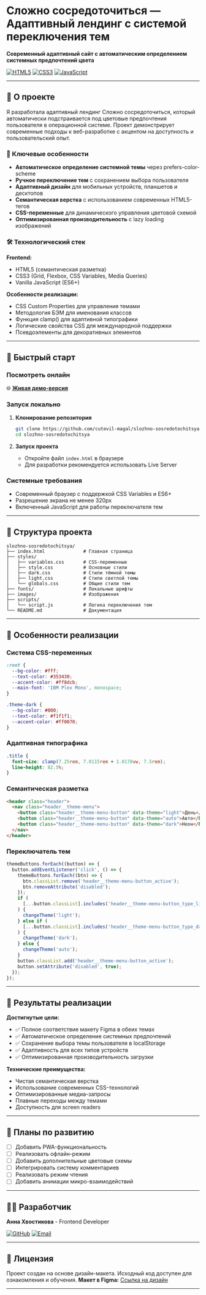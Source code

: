 # Сложно сосредоточиться — Адаптивный лендинг с системой переключения тем

**Современный адаптивный сайт с автоматическим определением системных предпочтений цвета**

[![HTML5](https://img.shields.io/badge/HTML5-E34F26?style=for-the-badge&logo=html5&logoColor=white)](https://developer.mozilla.org/ru/docs/Web/HTML)
[![CSS3](https://img.shields.io/badge/CSS3-1572B6?style=for-the-badge&logo=css3&logoColor=white)](https://developer.mozilla.org/ru/docs/Web/CSS)
[![JavaScript](https://img.shields.io/badge/JavaScript-F7DF1E?style=for-the-badge&logo=javascript&logoColor=black)](https://developer.mozilla.org/ru/docs/Web/JavaScript)

---

## 📖 О проекте

Я разработала адаптивный лендинг Сложно сосредоточиться, который автоматически подстраивается под цветовые предпочтения пользователя в операционной системе. Проект демонстрирует современные подходы к веб-разработке с акцентом на доступность и пользовательский опыт.

### 🎯 Ключевые особенности

- **Автоматическое определение системной темы** через prefers-color-scheme
- **Ручное переключение тем** с сохранением выбора пользователя
- **Адаптивный дизайн** для мобильных устройств, планшетов и десктопов
- **Семантическая верстка** с использованием современных HTML5-тегов
- **CSS-переменные** для динамического управления цветовой схемой
- **Оптимизированная производительность** с lazy loading изображений

### 🛠 Технологический стек

**Frontend:**
- HTML5 (семантическая разметка)
- CSS3 (Grid, Flexbox, CSS Variables, Media Queries)
- Vanilla JavaScript (ES6+)

**Особенности реализации:**
- CSS Custom Properties для управления темами
- Методология БЭМ для именования классов
- Функция clamp() для адаптивной типографики
- Логические свойства CSS для международной поддержки
- Псевдоэлементы для декоративных элементов

---

## 🚀 Быстрый старт

### Посмотреть онлайн

🌐 **[Живая демо-версия](https://cutevil-magal.github.io/slozhno-sosredotochitsya/)**

### Запуск локально

1. **Клонирование репозитория**
   ```bash
   git clone https://github.com/cutevil-magal/slozhno-sosredotochitsya.git
   cd slozhno-sosredotochitsya
   ```

2. **Запуск проекта**
   - Откройте файл `index.html` в браузере
   - Для разработки рекомендуется использовать Live Server

### Системные требования
- Современный браузер с поддержкой CSS Variables и ES6+
- Разрешение экрана не менее 320px
- Включенный JavaScript для работы переключателя тем

---

## 📁 Структура проекта

```
slozhno-sosredotochitsya/
├── index.html              # Главная страница
├── styles/
│   ├── variables.css       # CSS-переменные
│   ├── style.css           # Основные стили
│   ├── dark.css            # Стили тёмной темы
│   ├── light.css           # Стили светлой темы
│   └── globals.css         # Общие стили тем
├── fonts/                  # Локальные шрифты
├── images/                 # Изображения
├── scripts/
│   └── script.js           # Логика переключения тем
└── README.md               # Документация
```

---

## 🎨 Особенности реализации

### Система CSS-переменных
```css
:root {
  --bg-color: #fff;
  --text-color: #353430;
  --accent-color: #ff8dcb;
  --main-font: 'IBM Plex Mono', monospace;
}

.theme-dark {
  --bg-color: #000;
  --text-color: #f1f1f1;
  --accent-color: #ff0070;
}
```

### Адаптивная типографика
```css
.title {
  font-size: clamp(7.25rem, 7.0115rem + 1.0178vw, 7.5rem);
  line-height: 82.5%;
}
```

### Семантическая разметка
```html
<header class="header">
  <nav class="header__theme-menu">
    <button class="header__theme-menu-button" data-theme="light">День</button>
    <button class="header__theme-menu-button" data-theme="auto">Авто</button>
    <button class="header__theme-menu-button" data-theme="dark">Неон</button>
  </nav>
</header>
```

### Переключатель тем
```javascript
themeButtons.forEach((button) => {
  button.addEventListener('click', () => {
    themeButtons.forEach((btn) => {
      btn.classList.remove('header__theme-menu-button_active');
      btn.removeAttribute('disabled');
    });
    if (
      [...button.classList].includes('header__theme-menu-button_type_light')
    ) {
      changeTheme('light');
    } else if (
      [...button.classList].includes('header__theme-menu-button_type_dark')
    ) {
      changeTheme('dark');
    } else {
      changeTheme('auto');
    }
    button.classList.add('header__theme-menu-button_active');
    button.setAttribute('disabled', true);
  });
});
```

---

## 🎯 Результаты реализации

**Достигнутые цели:**
- ✅ Полное соответствие макету Figma в обеих темах
- ✅ Автоматическое определение системных предпочтений
- ✅ Сохранение выбора темы пользователя в localStorage
- ✅ Адаптивность для всех типов устройств
- ✅ Оптимизированная производительность загрузки

**Технические преимущества:**
- Чистая семантическая верстка
- Использование современных CSS-технологий
- Оптимизированные медиа-запросы
- Плавные переходы между темами
- Доступность для screen readers

---

## 🔮 Планы по развитию

- [ ] Добавить PWA-функциональность
- [ ] Реализовать офлайн-режим
- [ ] Добавить дополнительные цветовые схемы
- [ ] Интегрировать систему комментариев
- [ ] Реализовать режим чтения
- [ ] Добавить анимации микро-взаимодействий

---

## 👩‍💻 Разработчик

**Анна Хвостикова** - Frontend Developer

[![GitHub](https://img.shields.io/badge/GitHub-181717?style=for-the-badge&logo=github&logoColor=white)](https://github.com/cutevil-magal)
[![Email](https://img.shields.io/badge/Email-ana.magal@yandex.by-D14836?style=for-the-badge&logo=gmail&logoColor=white)](mailto:ana.magal@yandex.by)

---

## 📄 Лицензия

Проект создан на основе дизайн-макета. Исходный код доступен для ознакомления и обучения.
**Макет в Figma:** [Ссылка на дизайн](https://www.figma.com/design/qhgelUhPHUbJVf3jgZsaD7/3-%D1%81%D0%BF%D1%80%D0%B8%D0%BD%D1%82.-%D0%9F%D1%80%D0%BE%D0%B5%D0%BA%D1%82%D0%BD%D0%B0%D1%8F-%D1%80%D0%B0%D0%B1%D0%BE%D1%82%D0%B0?node-id=0-1&clckid=0aee809f)

---
